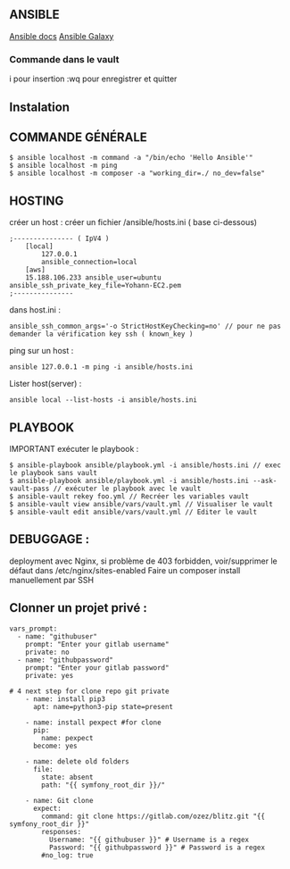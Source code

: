 ## ANSIBLE

[Ansible docs](https://docs.ansible.com/ansible/latest/index.html)
[Ansible Galaxy](https://galaxy.ansible.com/)

### Commande dans le vault

i pour insertion
:wq pour enregistrer et quitter

## Instalation


## COMMANDE GÉNÉRALE

    $ ansible localhost -m command -a "/bin/echo 'Hello Ansible'"
    $ ansible localhost -m ping
    $ ansible localhost -m composer -a "working_dir=./ no_dev=false"

## HOSTING

créer un host : créer un fichier /ansible/hosts.ini ( base ci-dessous)

    ;--------------- ( IpV4 )
    	[local]
    		127.0.0.1
    		ansible_connection=local
    	[aws]
    	15.188.106.233 ansible_user=ubuntu ansible_ssh_private_key_file=Yohann-EC2.pem
    ;---------------

dans host.ini :

    ansible_ssh_common_args='-o StrictHostKeyChecking=no' // pour ne pas demander la vérification key ssh ( known_key )


ping sur un host :


	ansible 127.0.0.1 -m ping -i ansible/hosts.ini

Lister host(server) :


	ansible local --list-hosts -i ansible/hosts.ini


## PLAYBOOK


IMPORTANT
exécuter le playbook :


    $ ansible-playbook ansible/playbook.yml -i ansible/hosts.ini // exec le playbook sans vault
    $ ansible-playbook ansible/playbook.yml -i ansible/hosts.ini --ask-vault-pass // exécuter le playbook avec le vault
    $ ansible-vault rekey foo.yml // Recréer les variables vault
    $ ansible-vault view ansible/vars/vault.yml // Visualiser le vault
    $ ansible-vault edit ansible/vars/vault.yml // Editer le vault

## DEBUGGAGE :


deployment avec Nginx, si problème de 403 forbidden, voir/supprimer le défaut dans /etc/nginx/sites-enabled
Faire un composer install manuellement par SSH


## Clonner un projet privé  :


    vars_prompt:
      - name: "githubuser"
        prompt: "Enter your gitlab username"
        private: no
      - name: "githubpassword"
        prompt: "Enter your gitlab password"
        private: yes

    # 4 next step for clone repo git private
        - name: install pip3
          apt: name=python3-pip state=present

        - name: install pexpect #for clone
          pip:
            name: pexpect
          become: yes

        - name: delete old folders
          file:
            state: absent
            path: "{{ symfony_root_dir }}/"

        - name: Git clone
          expect:
            command: git clone https://gitlab.com/ozez/blitz.git "{{ symfony_root_dir }}"
            responses:
              Username: "{{ githubuser }}" # Username is a regex
              Password: "{{ githubpassword }}" # Password is a regex
            #no_log: true
